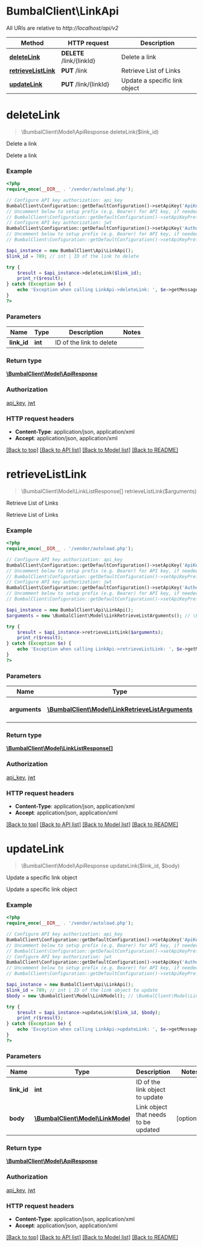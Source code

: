 # BumbalClient\LinkApi

All URIs are relative to *http://localhost/api/v2*

Method | HTTP request | Description
------------- | ------------- | -------------
[**deleteLink**](LinkApi.md#deleteLink) | **DELETE** /link/{linkId} | Delete a link
[**retrieveListLink**](LinkApi.md#retrieveListLink) | **PUT** /link | Retrieve List of Links
[**updateLink**](LinkApi.md#updateLink) | **PUT** /link/{linkId} | Update a specific link object


# **deleteLink**
> \BumbalClient\Model\ApiResponse deleteLink($link_id)

Delete a link

Delete a link

### Example
```php
<?php
require_once(__DIR__ . '/vendor/autoload.php');

// Configure API key authorization: api_key
BumbalClient\Configuration::getDefaultConfiguration()->setApiKey('ApiKey', 'YOUR_API_KEY');
// Uncomment below to setup prefix (e.g. Bearer) for API key, if needed
// BumbalClient\Configuration::getDefaultConfiguration()->setApiKeyPrefix('ApiKey', 'Bearer');
// Configure API key authorization: jwt
BumbalClient\Configuration::getDefaultConfiguration()->setApiKey('Authorization', 'YOUR_API_KEY');
// Uncomment below to setup prefix (e.g. Bearer) for API key, if needed
// BumbalClient\Configuration::getDefaultConfiguration()->setApiKeyPrefix('Authorization', 'Bearer');

$api_instance = new BumbalClient\Api\LinkApi();
$link_id = 789; // int | ID of the link to delete

try {
    $result = $api_instance->deleteLink($link_id);
    print_r($result);
} catch (Exception $e) {
    echo 'Exception when calling LinkApi->deleteLink: ', $e->getMessage(), PHP_EOL;
}
?>
```

### Parameters

Name | Type | Description  | Notes
------------- | ------------- | ------------- | -------------
 **link_id** | **int**| ID of the link to delete |

### Return type

[**\BumbalClient\Model\ApiResponse**](../Model/ApiResponse.md)

### Authorization

[api_key](../../README.md#api_key), [jwt](../../README.md#jwt)

### HTTP request headers

 - **Content-Type**: application/json, application/xml
 - **Accept**: application/json, application/xml

[[Back to top]](#) [[Back to API list]](../../README.md#documentation-for-api-endpoints) [[Back to Model list]](../../README.md#documentation-for-models) [[Back to README]](../../README.md)

# **retrieveListLink**
> \BumbalClient\Model\LinkListResponse[] retrieveListLink($arguments)

Retrieve List of Links

Retrieve List of Links

### Example
```php
<?php
require_once(__DIR__ . '/vendor/autoload.php');

// Configure API key authorization: api_key
BumbalClient\Configuration::getDefaultConfiguration()->setApiKey('ApiKey', 'YOUR_API_KEY');
// Uncomment below to setup prefix (e.g. Bearer) for API key, if needed
// BumbalClient\Configuration::getDefaultConfiguration()->setApiKeyPrefix('ApiKey', 'Bearer');
// Configure API key authorization: jwt
BumbalClient\Configuration::getDefaultConfiguration()->setApiKey('Authorization', 'YOUR_API_KEY');
// Uncomment below to setup prefix (e.g. Bearer) for API key, if needed
// BumbalClient\Configuration::getDefaultConfiguration()->setApiKeyPrefix('Authorization', 'Bearer');

$api_instance = new BumbalClient\Api\LinkApi();
$arguments = new \BumbalClient\Model\LinkRetrieveListArguments(); // \BumbalClient\Model\LinkRetrieveListArguments | Link RetrieveList Arguments

try {
    $result = $api_instance->retrieveListLink($arguments);
    print_r($result);
} catch (Exception $e) {
    echo 'Exception when calling LinkApi->retrieveListLink: ', $e->getMessage(), PHP_EOL;
}
?>
```

### Parameters

Name | Type | Description  | Notes
------------- | ------------- | ------------- | -------------
 **arguments** | [**\BumbalClient\Model\LinkRetrieveListArguments**](../Model/LinkRetrieveListArguments.md)| Link RetrieveList Arguments |

### Return type

[**\BumbalClient\Model\LinkListResponse[]**](../Model/LinkListResponse.md)

### Authorization

[api_key](../../README.md#api_key), [jwt](../../README.md#jwt)

### HTTP request headers

 - **Content-Type**: application/json, application/xml
 - **Accept**: application/json, application/xml

[[Back to top]](#) [[Back to API list]](../../README.md#documentation-for-api-endpoints) [[Back to Model list]](../../README.md#documentation-for-models) [[Back to README]](../../README.md)

# **updateLink**
> \BumbalClient\Model\ApiResponse updateLink($link_id, $body)

Update a specific link object

Update a specific link object

### Example
```php
<?php
require_once(__DIR__ . '/vendor/autoload.php');

// Configure API key authorization: api_key
BumbalClient\Configuration::getDefaultConfiguration()->setApiKey('ApiKey', 'YOUR_API_KEY');
// Uncomment below to setup prefix (e.g. Bearer) for API key, if needed
// BumbalClient\Configuration::getDefaultConfiguration()->setApiKeyPrefix('ApiKey', 'Bearer');
// Configure API key authorization: jwt
BumbalClient\Configuration::getDefaultConfiguration()->setApiKey('Authorization', 'YOUR_API_KEY');
// Uncomment below to setup prefix (e.g. Bearer) for API key, if needed
// BumbalClient\Configuration::getDefaultConfiguration()->setApiKeyPrefix('Authorization', 'Bearer');

$api_instance = new BumbalClient\Api\LinkApi();
$link_id = 789; // int | ID of the link object to update
$body = new \BumbalClient\Model\LinkModel(); // \BumbalClient\Model\LinkModel | Link object that needs to be updated

try {
    $result = $api_instance->updateLink($link_id, $body);
    print_r($result);
} catch (Exception $e) {
    echo 'Exception when calling LinkApi->updateLink: ', $e->getMessage(), PHP_EOL;
}
?>
```

### Parameters

Name | Type | Description  | Notes
------------- | ------------- | ------------- | -------------
 **link_id** | **int**| ID of the link object to update |
 **body** | [**\BumbalClient\Model\LinkModel**](../Model/LinkModel.md)| Link object that needs to be updated | [optional]

### Return type

[**\BumbalClient\Model\ApiResponse**](../Model/ApiResponse.md)

### Authorization

[api_key](../../README.md#api_key), [jwt](../../README.md#jwt)

### HTTP request headers

 - **Content-Type**: application/json, application/xml
 - **Accept**: application/json, application/xml

[[Back to top]](#) [[Back to API list]](../../README.md#documentation-for-api-endpoints) [[Back to Model list]](../../README.md#documentation-for-models) [[Back to README]](../../README.md)


